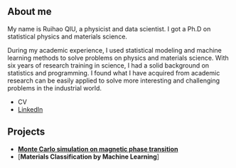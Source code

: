 ## About me
My name is Ruihao QIU,  a physicist and data scientist. I got a Ph.D on statistical physics and materials science. 

During my academic experience, I used statistical modeling and machine learning methods to solve problems on physics and materials science. With six years of research training in science, I had a solid background on statistics and programming. I found what I have acquired from academic research can be easily applied to solve more interesting and challenging problems in the industrial world. 


- CV
- [LinkedIn](https://www.linkedin.com/in/ruihaoqiu/)


## Projects
- [**Monte Carlo simulation on magnetic phase transition**](https://ruihaoqiu.github.io/MC-Magnetic-Phase-Transition/)
- [**Materials Classification by Machine Learning**]
